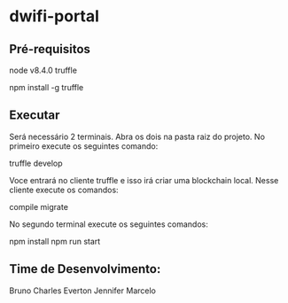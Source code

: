 # dwifi-portal
## Pré-requisitos
node v8.4.0
truffle 

npm install -g truffle

## Executar

Será necessário 2 terminais. Abra os dois na pasta raiz do projeto.
No primeiro execute os seguintes comando:

truffle develop

Voce entrará no cliente truffle e isso irá criar uma blockchain local.
Nesse cliente execute os comandos:

compile
migrate

No segundo terminal execute os seguintes comandos:

npm install
npm run start

## Time de Desenvolvimento:

Bruno
Charles
Everton
Jennifer
Marcelo
